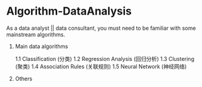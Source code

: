 # Algorithm-DataAnalysis
As a data analyst || data consultant, you must need to be familiar with some mainstream algorithms.

1. Main data algorithms

	1.1 Classification (分类)
	1.2 Regression Analysis (回归分析)
	1.3 Clustering (聚类)
	1.4 Association Rules (关联规则)
	1.5 Neural Network (神经网络)
	
2. Others 
